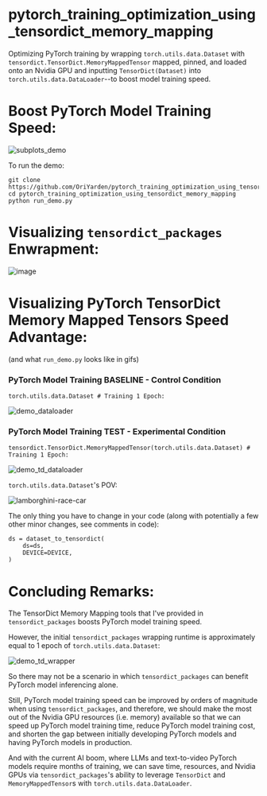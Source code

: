 # pytorch_training_optimization_using_tensordict_memory_mapping

Optimizing PyTorch training by wrapping ````torch.utils.data.Dataset```` with ````tensordict.TensorDict.MemoryMappedTensor```` mapped, pinned,
and loaded onto an Nvidia GPU and inputting ````TensorDict(Dataset)```` into ````torch.utils.data.DataLoader````--to boost model training speed.

# Boost PyTorch Model Training Speed:
![subplots_demo](https://github.com/user-attachments/assets/203bbc6e-446e-442c-ac38-5b022352a35f)


To run the demo:
````
git clone https://github.com/OriYarden/pytorch_training_optimization_using_tensordict_memory_mapping
cd pytorch_training_optimization_using_tensordict_memory_mapping
python run_demo.py
````

# Visualizing ````tensordict_packages```` Enwrapment:

![image](https://github.com/user-attachments/assets/4844201c-2a38-4468-abb0-4c3492e097a8)


# Visualizing PyTorch TensorDict Memory Mapped Tensors Speed Advantage:
(and what ````run_demo.py```` looks like in gifs)

### PyTorch Model Training BASELINE - Control Condition
````
torch.utils.data.Dataset # Training 1 Epoch:
````

![demo_dataloader](https://github.com/user-attachments/assets/612806d8-3a8a-442c-8c2a-3ff2232d935b)

### PyTorch Model Training TEST - Experimental Condition
````
tensordict.TensorDict.MemoryMappedTensor(torch.utils.data.Dataset) # Training 1 Epoch:
````

![demo_td_dataloader](https://github.com/user-attachments/assets/f580bd2f-3352-4ead-a7e4-35387e0d4f71)


````torch.utils.data.Dataset````'s POV:

![lamborghini-race-car](https://github.com/user-attachments/assets/d5e4d7f9-e69f-478c-ab29-9018e629b904)


The only thing you have to change in your code (along with potentially a few other minor changes, see comments in code):

````
ds = dataset_to_tensordict(
    ds=ds,
    DEVICE=DEVICE,
)
````

# Concluding Remarks:

The TensorDict Memory Mapping tools that I've provided in ````tensordict_packages```` boosts PyTorch model training speed.

However, the initial ````tensordict_packages```` wrapping runtime is approximately equal to 1 epoch of ````torch.utils.data.Dataset````:

![demo_td_wrapper](https://github.com/user-attachments/assets/d56f0384-b9d0-4356-91aa-dc86808c0f33)

So there may not be a scenario in which ````tensordict_packages```` can benefit PyTorch model inferencing alone.

Still, PyTorch model training speed can be improved by orders of magnitude when using ````tensordict_packages````, and therefore,
we should make the most out of the Nvidia GPU resources (i.e. memory) available so that we can speed up PyTorch model training time,
reduce PyTorch model training cost, and shorten the gap between initially developing PyTorch models and having PyTorch models in production.

And with the current AI boom, where LLMs and text-to-video PyTorch models require months of training, we can save time, resources, and
Nvidia GPUs via ````tensordict_packages````'s ability to leverage ````TensorDict```` and ````MemoryMappedTensor````s with ````torch.utils.data.DataLoader````.





